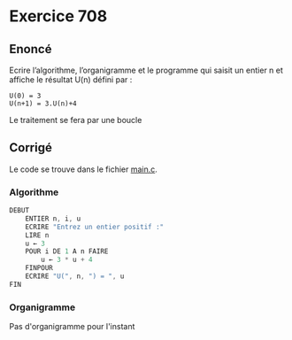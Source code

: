 # Exercice 708

## Enoncé

Ecrire l’algorithme, l’organigramme et le programme qui saisit un entier n et affiche le résultat U(n) défini par :

    U(0) = 3
    U(n+1) = 3.U(n)+4

Le traitement se fera par une boucle

## Corrigé

Le code se trouve dans le fichier [main.c](../code/main.c).

### Algorithme

```java
DEBUT
    ENTIER n, i, u
    ECRIRE "Entrez un entier positif :"
    LIRE n
    u ← 3
    POUR i DE 1 A n FAIRE
        u ← 3 * u + 4
    FINPOUR
    ECRIRE "U(", n, ") = ", u
FIN
```

### Organigramme

Pas d'organigramme pour l'instant